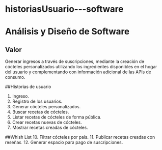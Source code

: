 # historiasUsuario---software

# Análisis y Diseño de Software

## Valor
Generar ingresos a través de suscripciones, mediante la creación de cócteles personalizados utilizando los ingredientes disponibles en el hogar del usuario y complementando con información adicional de las APIs de consumo.

##Historias de usuario
01. Ingreso.
02. Registro de los usuarios.
03. Generar cócteles personalizados.
04. Buscar recetas de cócteles.
05. Listar recetas de cócteles de forma pública.
06. Crear recetas nuevas de cócteles.
07. Mostrar recetas creadas de cócteles.

##Whish List
10. Filtrar cócteles por país.
11. Publicar recetas creadas con reseñas.
12. Generar espacio para pago de suscripciones.
